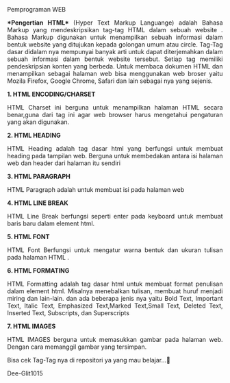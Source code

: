 <html>
  <body>
    Pemprograman WEB

<p align = "justify">
  <b>*Pengertian HTML* </b>
(Hyper Text Markup Languange) adalah Bahasa Markup yang mendeskripsikan tag-tag HTML dalam sebuah website . 
Bahasa Markup digunakan untuk menampilkan sebuah informasi dalam bentuk website yang ditujukan kepada golongan umum atau circle.
Tag-Tag dasar didalam nya mempunyai banyak arti untuk dapat diterjemahkan dalam sebuah informasi dalam bentuk website tersebut. 
Setiap tag memiliki pendeskripsian konten yang berbeda. Untuk membaca dokumen HTML dan menampilkan sebagai halaman web bisa
menggunakan web broser yaitu Mozila Firefox, Google Chrome, Safari dan lain sebagai nya yang sejenis. </p>

<b> 1. HTML ENCODING/CHARSET</b>
<p align = "justify"> HTML Charset ini berguna untuk menampilkan halaman HTML secara benar,guna dari tag ini agar web browser harus mengetahui pengaturan yang akan digunakan. </p>
<b> 2. HTML HEADING </b>
<p align = "justify"> HTML Heading adalah tag dasar html yang berfungsi untuk membuat heading pada tampilan web. Berguna untuk membedakan antara isi halaman web dan header dari halaman itu sendiri </p>
<b> 3. HTML PARAGRAPH </b>
<p align = "justify"> HTML Paragraph adalah untuk membuat isi pada halaman web </p>
<b> 4. HTML LINE BREAK </b>
<p align = "justify"> HTML Line Break berfungsi seperti enter pada keyboard untuk membuat baris baru dalam element html. </p>
<b> 5. HTML FONT </b>
<p align = "justify"> HTML Font Berfungsi untuk mengatur warna bentuk dan ukuran tulisan pada halaman HTML .</p>
<b> 6. HTML FORMATING </b>
<p align = "justify"> HTML Formatting adalah tag dasar html untuk membuat format penulisan dalam element html. Misalnya menebalkan tulisan, membuat huruf menjadi miring dan lain-lain. dan ada beberapa jenis nya yaitu Bold Text, Important Text, Italic Text, Emphasized Text,Marked Text,Small Text, Deleted Text, Inserted Text, Subscripts, dan Superscripts </p>

<b> 7. HTML IMAGES </b>
<p align = "justify"> HTML IMAGES berguna untuk memasukkan gambar pada halaman web. Dengan cara memanggil gambar yang tersimpan.</p>

Bisa cek Tag-Tag nya di repositori ya yang mau belajar...🤞

Dee-Glit1015

  </body>
</html>
